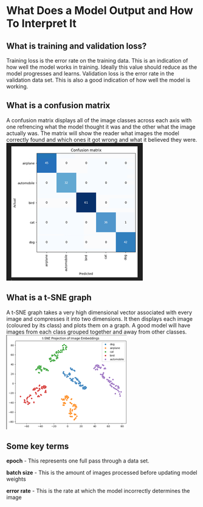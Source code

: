 # What Does a Model Output and How To Interpret It
## What is training and validation loss?
Training loss is the error rate on the training data. This is an indication of how well the model works in training. Ideally this value should reduce as the model progresses and learns. 
Validation loss is the error rate in the validation data set. This is also a good indication of how well the model is working.
## What is a confusion matrix
A confusion matrix displays all of the image classes across each axis with one refrencing what the model thought it was and the other what the image actually was. The matrix will show the reader what images the model correctly found and which ones it got wrong and what it believed they were. 
![Confusion Matrix](../images/Confusion_matrix.png)
## What is a t-SNE graph
A t-SNE graph takes a very high dimensional vector associated with every image and compresses it into two dimensions. It then displays each image (coloured by its class) and plots them on a graph. A good model will have images from each class grouped together and away from other classes. 
![t-SNE Graph](../images/t-SNE_graph.png)
## Some key terms
**epoch** - This represents one full pass through a data set. 

**batch size** - This is the amount of images processed before updating model weights

**error rate** - This is the rate at which the model incorrectly determines the image

